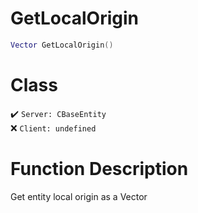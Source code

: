 # GetLocalOrigin
```lua
Vector GetLocalOrigin()
```
# Class
✔️ `Server: CBaseEntity`  
❌ `Client: undefined`  

# Function Description
Get entity local origin as a Vector
